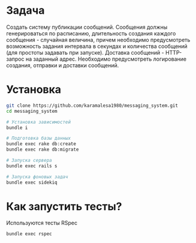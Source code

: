 # Задача
Создать систему публикации сообщений. Сообщения должны генерироваться по расписанию, длительность создания каждого сообщения - случайная величина, причем необходимо предусмотреть возможность задания интервала в секундах и количества сообщений (для простоты задавать при запуске).
Доставка сообщений - HTTP-запрос на заданный адрес.
Необходимо предусмотреть логирование создания, отправки и доставки сообщений.

# Установка

```bash
git clone https://github.com/karamalesa1980/messaging_system.git
cd messaging_system

# Установка зависимостей
bundle i

# Подготовка базы данных
bundle exec rake db:create
bundle exec rake db:migrate

# Запуска сервера
bundle exec rails s

# Запуска фоновых задач
bundle exec sidekiq
```

# Как запустить тесты?
Используются тесты RSpec
```bash
bundle exec rspec
```
